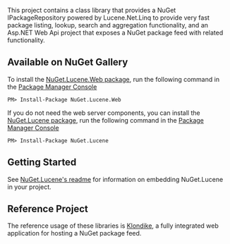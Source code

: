This project contains a class library that provides a NuGet IPackageRepository
powered by Lucene.Net.Linq to provide very fast package listing, lookup, search
and aggregation functionality, and an Asp.NET Web Api project that exposes
a NuGet package feed with related functionality.

## Available on NuGet Gallery

To install the [NuGet.Lucene.Web package](http://nuget.org/packages/NuGet.Lucene.Web),
run the following command in the [Package Manager Console](http://docs.nuget.org/docs/start-here/using-the-package-manager-console)

    PM> Install-Package NuGet.Lucene.Web

If you do not need the web server components, you can install the [NuGet.Lucene package](http://nuget.org/packages/NuGet.Lucene),
run the following command in the [Package Manager Console](http://docs.nuget.org/docs/start-here/using-the-package-manager-console)

    PM> Install-Package NuGet.Lucene

## Getting Started

See [NuGet.Lucene's readme](source/NuGet.Lucene/readme.markdown) for information on embedding NuGet.Lucene in your project.

## Reference Project

The reference usage of these libraries is [Klondike](https://github.com/themotleyfool/Klondike), a fully integrated web
application for hosting a NuGet package feed.